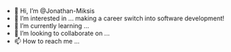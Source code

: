 - 👋 Hi, I’m @Jonathan-Miksis
- 👀 I’m interested in ... making a career switch into software development! 
- 🌱 I’m currently learning ... 
- 💞️ I’m looking to collaborate on ...
- 📫 How to reach me ...

<!---
Jonathan-Miksis/Jonathan-Miksis is a ✨ special ✨ repository because its `README.md` (this file) appears on your GitHub profile.
You can click the Preview link to take a look at your changes.
--->
